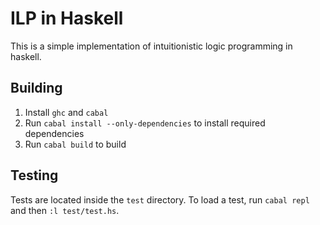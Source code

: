 # ILP in Haskell
This is a simple implementation of intuitionistic logic programming in haskell.

## Building
1. Install `ghc` and `cabal`
2. Run `cabal install --only-dependencies` to install required dependencies
3. Run `cabal build` to build

## Testing
Tests are located inside the `test` directory. To load a test, run
`cabal repl` and then `:l test/test.hs`.

